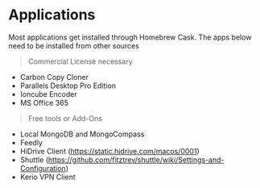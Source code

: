 # Applications

Most applications get installed through Homebrew Cask. The apps below need to be installed from other sources

> Commercial License necessary

- Carbon Copy Cloner
- Parallels Desktop Pro Edition
- Ioncube Encoder
- MS Office 365

> Free tools or Add-Ons

- Local MongoDB and MongoCompass
- Feedly
- HiDrive Client (https://static.hidrive.com/macos/0001)
- Shuttle (https://github.com/fitztrev/shuttle/wiki/Settings-and-Configuration)
- Kerio VPN Client
